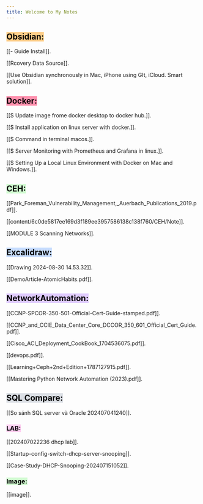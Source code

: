 ```yaml
---
title: Welcome to My Notes
---
```


## <mark style="background: #FFF3A3A6;"><mark style="background: #FFB86CA6;">**Obsidian**:</mark></mark>

[[- Guide Install]].

[[Rcovery Data Source]].

[[Use Obsidian synchronously in Mac, iPhone using GIt, iCloud. Smart solution]].

## <mark style="background: #FF5582A6;">**Docker**:</mark>

[[$ Update image frome docker desktop to docker hub.]].

[[$ Install application on linux server with docker.]].

[[$ Command in terminal macos.]].

[[$ Server Monitoring with Prometheus and Grafana in linux.]].

[[$ Setting Up a Local  Linux Environment with Docker on Mac and Windows.]].

## <mark style="background: #BBFABBA6;">**CEH**:</mark>
[[Park_Foreman_Vulnerability_Management,_Auerbach_Publications_2019.pdf]].

[[content/6c0de5817ee169d3f189ee3957586138c138f760/CEH/Note]].

[[MODULE 3 Scanning Networks]].

## <mark style="background: #ADCCFFA6;">**Excalidraw:**</mark>

[[Drawing 2024-08-30 14.53.32]].

[[DemoArticle-AtomicHabits.pdf]].


## <mark style="background: #D2B3FFA6;">**NetworkAutomation:**</mark>

[[CCNP-SPCOR-350-501-Official-Cert-Guide-stamped.pdf]].

[[CCNP_and_CCIE_Data_Center_Core_DCCOR_350_601_Official_Cert_Guide.pdf]].

[[Cisco_ACI_Deployment_CookBook_1704536075.pdf]].

[[devops.pdf]].

[[Learning+Ceph+2nd+Edition+1787127915.pdf]].

[[Mastering Python Network Automation (2023).pdf]].

## <mark style="background: #CACFD9A6;">**SQL Compare:**</mark>

[[So sánh SQL server và Oracle 202407041240]].

### <mark style="background: #FFB8EBA6;">**LAB:**</mark>

[[202407022236 dhcp lab]].

[[Startup-config-switch-dhcp-server-snooping]].

[[Case-Study-DHCP-Snooping-202407151052]].

### <mark style="background: #BBFABBA6;">**Image**:</mark>

[[image]].

